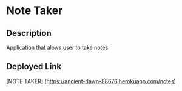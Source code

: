 # Note Taker

## Description 
Application that alows user to take notes

## Deployed Link 
[NOTE TAKER] (https://ancient-dawn-88676.herokuapp.com/notes)